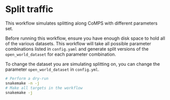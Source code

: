 # Split traffic

This workflow simulates splitting along CoMPS with different parameters set.

Before running this workflow, ensure you have enough disk space to hold all of the various datasets. This workflow will take all possible parameter combinations listed in `config.yaml` and generate split versions of the `open_world_dataset` for each parameter combination.

To change the dataset you are simulating splitting on, you can change the parameter `open_world_dataset` in `config.yml`.

```bash
# Perform a dry-run
snakemake -n -j
# Make all targets in the workflow
snakemake -j
```


